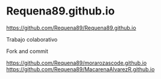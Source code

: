# Requena89.github.io
https://github.com/Requena89/Requena89.github.io

Trabajo colaborativo

Fork and
commit

https://github.com/Requena89/morarozascode.github.io
https://github.com/Requena89/MacarenaAlvarezR.github.io